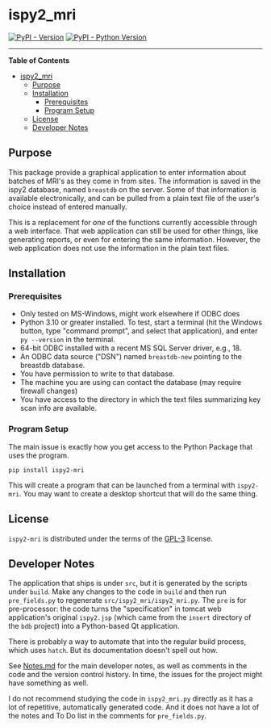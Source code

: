 # ispy2_mri

[![PyPI - Version](https://img.shields.io/pypi/v/ispy2-mri.svg)](https://pypi.org/project/ispy2-mri)
[![PyPI - Python Version](https://img.shields.io/pypi/pyversions/ispy2-mri.svg)](https://pypi.org/project/ispy2-mri)

-----

**Table of Contents**

- [ispy2\_mri](#ispy2_mri)
  - [Purpose](#purpose)
  - [Installation](#installation)
    - [Prerequisites](#prerequisites)
    - [Program Setup](#program-setup)
  - [License](#license)
  - [Developer Notes](#developer-notes)

## Purpose
This package provide a graphical application to enter information about batches of MRI's as they come in from sites.  The information is saved in the ispy2 database, named `breastdb` on the server.  Some of that information is available electronically, and can be pulled from a plain text file of the user's choice instead of entered manually.

This is a replacement for *one* of the functions currently accessible through a web interface.  That web application can still be used for other things, like generating reports, or even for entering the same information.  However, the web application does not use the information in the plain text files.

## Installation

### Prerequisites
   * Only tested on MS-Windows, might work elsewhere if ODBC does
   * Python 3.10 or greater installed.  To test, start a terminal (hit the Windows button, type "command prompt", and select that application), and enter `py --version` in the terminal.
   * 64-bit ODBC installed with a recent MS SQL Server driver, e.g., 18.
   * An ODBC data source ("DSN") named `breastdb-new` pointing to the breastdb database.
   * You have permission to write to that database.
   * The machine you are using can contact the database (may require firewall changes)
   * You have access to the directory in which the text files summarizing key scan info are available.

### Program Setup
The main issue is exactly how you get access to the Python Package that uses the program.

```console
pip install ispy2-mri
```

This will create a program that can be launched from a terminal with `ispy2-mri`.  You may want to create a desktop shortcut that will do the same thing.

## License

`ispy2-mri` is distributed under the terms of the [GPL-3](https://www.gnu.org/licenses/gpl-3.0.en.html) license.


## Developer Notes
The application that ships is under `src`, but it is generated by the scripts under `build`.  Make any changes to the code in `build` and then run `pre_fields.py` to regenerate `src/ispy2_mri/ispy2_mri.py`.  The `pre` is for pre-processor: the code turns the "specification" in tomcat web application's original `ispy2.jsp` (which came from the `insert` directory of the `bdb` project) into a Python-based Qt application.

There is probably a way to automate that into the regular build process, which uses `hatch`.  But its documentation doesn't spell out how.

See [Notes.md](Notes.md) for the main developer notes, as well as comments in the code and the version control history.  In time, the issues for the project might have something as well.

I do not recommend studying the code in `ispy2_mri.py` directly as it has a lot of repetitive, automatically generated code.  And it does not have a lot of the notes and To Do list in the comments for `pre_fields.py`.
